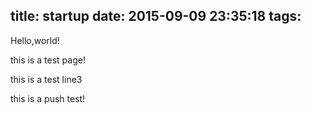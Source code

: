 title: startup
date: 2015-09-09 23:35:18
tags:
---
Hello,world!  

this is a test page!  

this is a test line3

this is a push test!  
